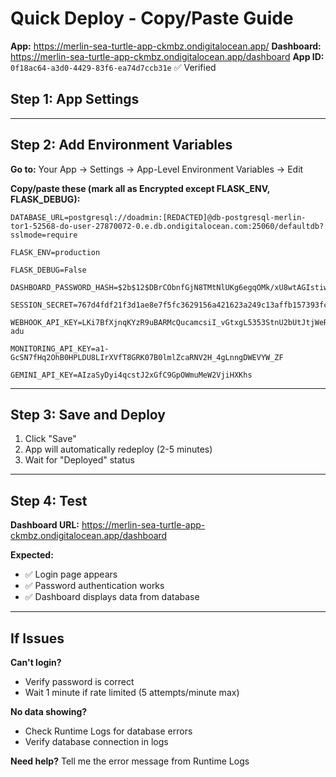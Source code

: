 # Quick Deploy - Copy/Paste Guide

**App:** https://merlin-sea-turtle-app-ckmbz.ondigitalocean.app/
**Dashboard:** https://merlin-sea-turtle-app-ckmbz.ondigitalocean.app/dashboard
**App ID:** `0f18ac64-a3d0-4429-83f6-ea74d7ccb31e` ✅ Verified

## Step 1: App Settings

---

## Step 2: Add Environment Variables

**Go to:** Your App → Settings → App-Level Environment Variables → Edit

**Copy/paste these (mark all as Encrypted except FLASK_ENV, FLASK_DEBUG):**

```
DATABASE_URL=postgresql://doadmin:[REDACTED]@db-postgresql-merlin-tor1-52568-do-user-27870072-0.e.db.ondigitalocean.com:25060/defaultdb?sslmode=require

FLASK_ENV=production

FLASK_DEBUG=False

DASHBOARD_PASSWORD_HASH=$2b$12$DBrCObnfGjN8TMtNlUKg6egqOMk/xU8wtAGIstiwx1wtfnlYgHeOO

SESSION_SECRET=767d4fdf21f3d1ae8e7f5fc3629156a421623a249c13affb157393fcb29805f7

WEBHOOK_API_KEY=LKi7BfXjnqKYzR9uBARMcQucamcsiI_vGtxgL5353StnU2bUtJtjWeRAEyi9-adu

MONITORING_API_KEY=a1-GcSN7fHq2OhB0HPLDU8LIrXVfT8GRK07B0lmlZcaRNV2H_4gLnngDWEVYW_ZF

GEMINI_API_KEY=AIzaSyDyi4qcstJ2xGfC9GpOWmuMeW2VjiHXKhs
```

---

## Step 3: Save and Deploy

1. Click "Save"
2. App will automatically redeploy (2-5 minutes)
3. Wait for "Deployed" status

---

## Step 4: Test

**Dashboard URL:** https://merlin-sea-turtle-app-ckmbz.ondigitalocean.app/dashboard

**Expected:**
- ✅ Login page appears
- ✅ Password authentication works
- ✅ Dashboard displays data from database

---

## If Issues

**Can't login?**
- Verify password is correct
- Wait 1 minute if rate limited (5 attempts/minute max)

**No data showing?**
- Check Runtime Logs for database errors
- Verify database connection in logs

**Need help?** Tell me the error message from Runtime Logs
